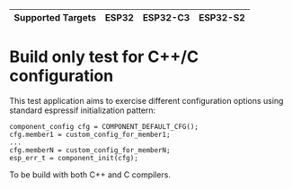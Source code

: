 | Supported Targets | ESP32 | ESP32-C3 | ESP32-S2 |
| ----------------- | ----- | -------- | -------- |

# Build only test for C++/C configuration

This test application aims to exercise different configuration options using standard espressif initialization pattern:
```
component_config cfg = COMPONENT_DEFAULT_CFG();
cfg.member1 = custom_config_for_member1;
...
cfg.memberN = custom_config_for_memberN;
esp_err_t = component_init(cfg);
```
To be build with both C++ and C compilers.